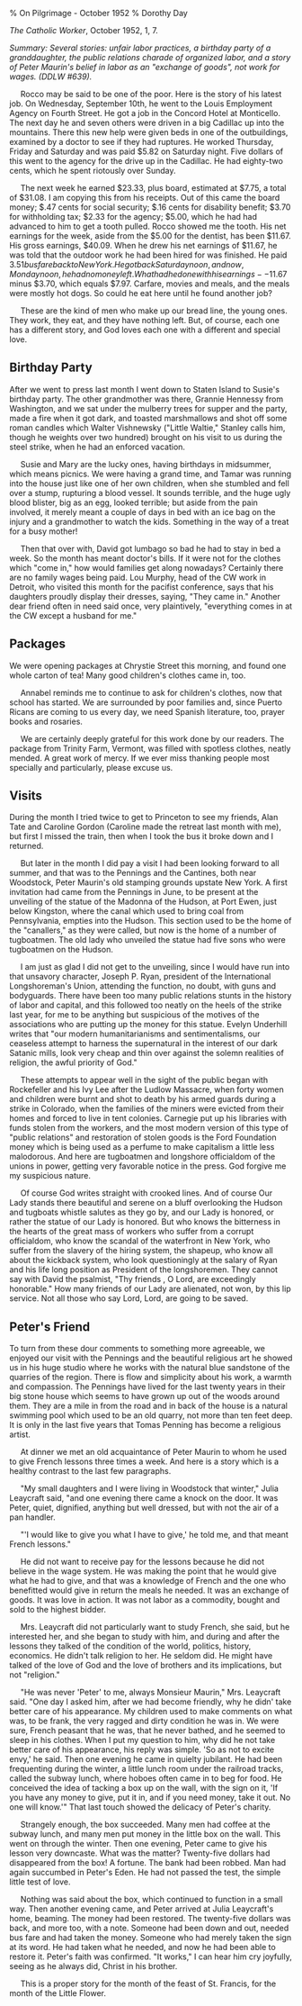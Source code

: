 % On Pilgrimage - October 1952
% Dorothy Day

*The Catholic Worker*, October 1952, 1, 7.

*Summary: Several stories: unfair labor practices, a birthday party of a
granddaughter, the public relations charade of organized labor, and a
story of Peter Maurin's belief in labor as an "exchange of goods", not
work for wages. (DDLW \#639).*

     Rocco may be said to be one of the poor. Here is the story of his
latest job. On Wednesday, September 10th, he went to the Louis
Employment Agency on Fourth Street. He got a job in the Concord Hotel at
Monticello. The next day he and seven others were driven in a big
Cadillac up into the mountains. There this new help were given beds in
one of the outbuildings, examined by a doctor to see if they had
ruptures. He worked Thursday, Friday and Saturday and was paid \$5.82 on
Saturday night. Five dollars of this went to the agency for the drive up
in the Cadillac. He had eighty-two cents, which he spent riotously over
Sunday.

     The next week he earned $23.33, plus board, estimated at $7.75, a
total of $31.08. I am copying this from his receipts. Out of this came
the board money; $.47 cents for social security; $.16 cents for
disability benefit; $3.70 for withholding tax; $2.33 for the agency;
$5.00, which he had had advanced to him to get a tooth pulled. Rocco
showed me the tooth. His net earnings for the week, aside from the
$5.00 for the dentist, has been $11.67. His gross earnings, $40.09.
When he drew his net earnings of $11.67, he was told that the outdoor
work he had been hired for was finished. He paid $3.51 bus fare back to
New York. He got back Saturday noon, and now, Monday noon, he had no
money left. What had he done with his earnings--$11.67 minus $3.70,
which equals $7.97. Carfare, movies and meals, and the meals were
mostly hot dogs. So could he eat here until he found another job?

     These are the kind of men who make up our bread line, the young
ones. They work, they eat, and they have nothing left. But, of course,
each one has a different story, and God loves each one with a different
and special love.

Birthday Party
--------------

After we went to press last month I went down to Staten Island to
Susie's birthday party. The other grandmother was there, Grannie
Hennessy from Washington, and we sat under the mulberry trees for supper
and the party, made a fire when it got dark, and toasted marshmallows
and shot off some roman candles which Walter Vishnewsky ("Little
Waltie," Stanley calls him, though he weights over two hundred) brought
on his visit to us during the steel strike, when he had an enforced
vacation.

     Susie and Mary are the lucky ones, having birthdays in midsummer,
which means picnics. We were having a grand time, and Tamar was running
into the house just like one of her own children, when she stumbled and
fell over a stump, rupturing a blood vessel. It sounds terrible, and the
huge ugly blood blister, big as an egg, looked terrible; but aside from
the pain involved, it merely meant a couple of days in bed with an ice
bag on the injury and a grandmother to watch the kids. Something in the
way of a treat for a busy mother!

     Then that over with, David got lumbago so bad he had to stay in bed
a week. So the month has meant doctor's bills. If it were not for the
clothes which "come in," how would families get along nowadays?
Certainly there are no family wages being paid. Lou Murphy, head of the
CW work in Detroit, who visited this month for the pacifist conference,
says that his daughters proudly display their dresses, saying, "They
came in." Another dear friend often in need said once, very plaintively,
"everything comes in at the CW except a husband for me."

Packages
--------

We were opening packages at Chrystie Street this morning, and found one
whole carton of tea! Many good children's clothes came in, too.

     Annabel reminds me to continue to ask for children's clothes, now
that school has started. We are surrounded by poor families and, since
Puerto Ricans are coming to us every day, we need Spanish literature,
too, prayer books and rosaries.

     We are certainly deeply grateful for this work done by our readers.
The package from Trinity Farm, Vermont, was filled with spotless
clothes, neatly mended. A great work of mercy. If we ever miss thanking
people most specially and particularly, please excuse us.

Visits
------

During the month I tried twice to get to Princeton to see my friends,
Alan Tate and Caroline Gordon (Caroline made the retreat last month with
me), but first I missed the train, then when I took the bus it broke
down and I returned.

     But later in the month I did pay a visit I had been looking forward
to all summer, and that was to the Pennings and the Cantines, both near
Woodstock, Peter Maurin's old stamping grounds upstate New York. A first
invitation had came from the Pennings in June, to be present at the
unveiling of the statue of the Madonna of the Hudson, at Port Ewen, just
below Kingston, where the canal which used to bring coal from
Pennsylvania, empties into the Hudson. This section used to be the home
of the "canallers," as they were called, but now is the home of a number
of tugboatmen. The old lady who unveiled the statue had five sons who
were tugboatmen on the Hudson.

     I am just as glad I did not get to the unveiling, since I would
have run into that unsavory character, Joseph P. Ryan, president of the
International Longshoreman's Union, attending the function, no doubt,
with guns and bodyguards. There have been too many public relations
stunts in the history of labor and capital, and this followed too neatly
on the heels of the strike last year, for me to be anything but
suspicious of the motives of the associations who are putting up the
money for this statue. Evelyn Underhill writes that "our modern
humanitarianisms and sentimentalisms, our ceaseless attempt to harness
the supernatural in the interest of our dark Satanic mills, look very
cheap and thin over against the solemn realities of religion, the awful
priority of God."

     These attempts to appear well in the sight of the public began with
Rockefeller and his Ivy Lee after the Ludlow Massacre, when forty women
and children were burnt and shot to death by his armed guards during a
strike in Colorado, when the families of the miners were evicted from
their homes and forced to live in tent colonies. Carnegie put up his
libraries with funds stolen from the workers, and the most modern
version of this type of "public relations" and restoration of stolen
goods is the Ford Foundation money which is being used as a perfume to
make capitalism a little less malodorous. And here are tugboatmen and
longshore officialdom of the unions in power, getting very favorable
notice in the press. God forgive me my suspicious nature.

     Of course God writes straight with crooked lines. And of course Our
Lady stands there beautiful and serene on a bluff overlooking the Hudson
and tugboats whistle salutes as they go by, and our Lady is honored, or
rather the statue of our Lady is honored. But who knows the bitterness
in the hearts of the great mass of workers who suffer from a corrupt
officialdom, who know the scandal of the waterfront in New York, who
suffer from the slavery of the hiring system, the shapeup, who know all
about the kickback system, who look questioningly at the salary of Ryan
and his life long position as President of the longshoremen. They cannot
say with David the psalmist, "Thy friends , O Lord, are exceedingly
honorable." How many friends of our Lady are alienated, not won, by this
lip service. Not all those who say Lord, Lord, are going to be saved.

Peter's Friend
--------------

To turn from these dour comments to something more agreeable, we enjoyed
our visit with the Pennings and the beautiful religious art he showed us
in his huge studio where he works with the natural blue sandstone of the
quarries of the region. There is flow and simplicity about his work, a
warmth and compassion. The Pennings have lived for the last twenty years
in their big stone house which seems to have grown up out of the woods
around them. They are a mile in from the road and in back of the house
is a natural swimming pool which used to be an old quarry, not more than
ten feet deep. It is only in the last five years that Tomas Penning has
become a religious artist.

     At dinner we met an old acquaintance of Peter Maurin to whom he
used to give French lessons three times a week. And here is a story
which is a healthy contrast to the last few paragraphs.

     "My small daughters and I were living in Woodstock that winter,"
Julia Leaycraft said, "and one evening there came a knock on the door.
It was Peter, quiet, dignified, anything but well dressed, but with not
the air of a pan handler.

     "'I would like to give you what I have to give,' he told me, and
that meant French lessons."

     He did not want to receive pay for the lessons because he did not
believe in the wage system. He was making the point that he would give
what he had to give, and that was a knowledge of French and the one who
benefitted would give in return the meals he needed. It was an exchange
of goods. It was love in action. It was not labor as a commodity, bought
and sold to the highest bidder.

     Mrs. Leaycraft did not particularly want to study French, she said,
but he interested her, and she began to study with him, and during and
after the lessons they talked of the condition of the world, politics,
history, economics. He didn't talk religion to her. He seldom did. He
might have talked of the love of God and the love of brothers and its
implications, but not "religion."

     "He was never 'Peter' to me, always Monsieur Maurin," Mrs.
Leaycraft said. "One day I asked him, after we had become friendly, why
he didn' take better care of his appearance. My children used to make
comments on what was, to be frank, the very ragged and dirty condition
he was in. We were sure, French peasant that he was, that he never
bathed, and he seemed to sleep in his clothes. When I put my question to
him, why did he not take better care of his appearance, his reply was
simple. 'So as not to excite envy,' he said. Then one evening he came in
quielty jubilant. He had been frequenting during the winter, a little
lunch room under the railroad tracks, called the subway lunch, where
hoboes often came in to beg for food. He conceived the idea of tacking a
box up on the wall, with the sign on it, 'If you have any money to give,
put it in, and if you need money, take it out. No one will know.'" That
last touch showed the delicacy of Peter's charity.

     Strangely enough, the box succeeded. Many men had coffee at the
subway lunch, and many men put money in the little box on the wall. This
went on through the winter. Then one evening, Peter came to give his
lesson very downcaste. What was the matter? Twenty-five dollars had
disappeared from the box! A fortune. The bank had been robbed. Man had
again succumbed in Peter's Eden. He had not passed the test, the simple
little test of love.

     Nothing was said about the box, which continued to function in a
small way. Then another evening came, and Peter arrived at Julia
Leaycraft's home, beaming. The money had been restored. The twenty-five
dollars was back, and more too, with a note. Someone had been down and
out, needed bus fare and had taken the money. Someone who had merely
taken the sign at its word. He had taken what he needed, and now he had
been able to restore it. Peter's faith was confirmed. "It works," I can
hear him cry joyfully, seeing as he always did, Christ in his brother.

     This is a proper story for the month of the feast of St. Francis,
for the month of the Little Flower.
